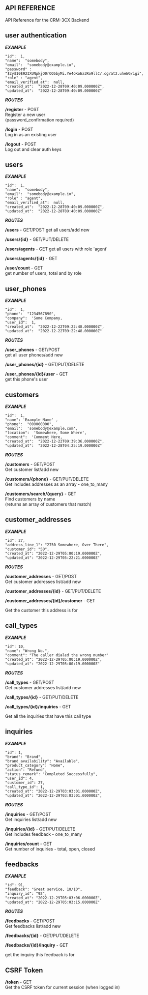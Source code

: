 ## **API REFERENCE**

API Reference for the CRM-3CX Backend

## user authentication

_**EXAMPLE**_

```plaintext
"id":  1,
"name":  "somebody",
"email":  "somebody@example.io",
"password" : "$2y$10$92IXUNpkjO0rOQ5byMi.Ye4oKoEa3Ro9llC/.og/at2.uheWG/igi",
"role" : "agent",
"email_verified_at":  null,
"created_at":  "2022-12-28T09:40:09.000000Z",
"updated_at":  "2022-12-28T09:40:09.000000Z"
```

_**ROUTES**_

**/register** - POST  
Register a new user  
(password\_confirmation required)

**/login** - POST  
Log in as an existing user

**/logout** - POST  
Log out and clear auth keys

## users

_**EXAMPLE**_

```plaintext
"id":  1,
"name":  "somebody",
"email":  "somebody@example.io",
"role" : "agent",
"email_verified_at":  null,
"created_at":  "2022-12-28T09:40:09.000000Z",
"updated_at":  "2022-12-28T09:40:09.000000Z"
```

_**ROUTES**_

**/users** - GET/POST 
get all users/add new

**/users/{id}** - GET/PUT/DELETE

**/users/agents** - GET
get all users with role 'agent'

**/users/agents/{id}** - GET

**/user/count** - GET  
get number of users, total and by role

## user\_phones

_**EXAMPLE**_

```plaintext
"id":  1,
"phone":  "1234567890",
"company":  'Some Company,
"user_id":  1,
"created_at":  "2022-12-22T09:22:48.000000Z",
"updated_at":  "2022-12-22T09:22:48.000000Z"
```

_**ROUTES**_

**/user\_phones** - GET/POST  
get all user phones/add new

**/user\_phones/{id}** - GET/PUT/DELETE

**/user\_phones/{id}/user** - GET  
get this phone's user

## customers

_**EXAMPLE**_

```plaintext
"id":  1,
"name": 'Example Name' ,
"phone":  "000000000",
"email":  'somebody@example.com',
"location":  'Somewhere, Some Where',
"comment":  'Comment Here,
"created_at":  "2022-12-22T09:39:36.000000Z",
"updated_at":  "2022-12-28T04:25:19.000000Z"
```

_**ROUTES**_

**/customers** - GET/POST  
Get customer list/add new

**/customers/{phone}** - GET/PUT/DELETE  
Get includes addresses as an array - one\_to\_many

**/customers/search/{query}** - GET  
Find customers by name  
(returns an array of customers that match)

## customer\_addresses

_**EXAMPLE**_

```plaintext
"id": 27,
"address_line_1": "2750 Somewhere, Over There",
"customer_id": "50",
"created_at": "2022-12-29T05:00:19.000000Z",
"updated_at": "2022-12-29T05:22:21.000000Z"
```

_**ROUTES**_

**/customer\_addresses** - GET/POST  
Get customer addresses list/add new

**/customer\_addresses/{id}** - GET/PUT/DELETE

**/customer\_addresses/{id}/customer** - GET

Get the customer this address is for

## call\_types

_**EXAMPLE**_

```plaintext
"id": 10,
"name": "Wrong No.",
"comment": "The caller dialed the wrong number"
"created_at": "2022-12-29T05:00:19.000000Z",
"updated_at": "2022-12-29T05:00:19.000000Z"
```

_**ROUTES**_

**/call\_types** - GET/POST  
Get customer addresses list/add new

**/call\_types/{id}** - GET/PUT/DELETE

**/call\_types/{id}/inquiries** - GET

Get all the inquiries that have this call type

## inquiries

_**EXAMPLE**_

```plaintext
"id": 1,
"brand": "Brand",
"brand_availability": "Available",
"product_category": "Home",
"action": "Refund",
"status_remark": "Completed Successfully",
"user_id": 4,
"customer_id": 27,
"call_type_id": 1,
"created_at": "2022-12-29T03:03:01.000000Z",
"updated_at": "2022-12-29T03:03:01.000000Z",
```

_**ROUTES**_

**/inquiries** - GET/POST  
Get inquiries list/add new

**/inquiries/{id}** - GET/PUT/DELETE  
Get includes feedback - one\_to\_many

**/inquiries/count** - GET  
Get number of inquiries - total, open, closed

## feedbacks

_**EXAMPLE**_

```plaintext
"id": 91,
"feedback": "Great service, 10/10",
"inquiry_id": "92",
"created_at": "2022-12-29T05:03:06.000000Z",
"updated_at": "2022-12-29T05:03:15.000000Z"
```

_**ROUTES**_

**/feedbacks** - GET/POST  
Get feedbacks list/add new

**/feedbacks/{id}** - GET/PUT/DELETE

**/feedbacks/{id}/inquiry** - GET

get the inquiry this feedback is for

## CSRF Token

**/token** - GET  
Get the CSRF token for current session (when logged in)